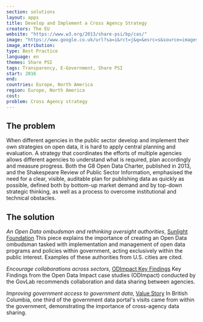```yaml
---
section: solutions
layout: apps
title: Develop and Implement a Cross Agency Strategy
creators: The EU
website: "https://www.w3.org/2013/share-psi/bp/cas/"
image: "https://www.google.co.uk/url?sa=i&rct=j&q=&esrc=s&source=images&cd=&cad=rja&uact=8&ved=0ahUKEwi91YP5qunNAhWLK8AKHW-6BrAQjRwIBw&url=%2Furl%3Fsa%3Di%26rct%3Dj%26q%3D%26esrc%3Ds%26source%3Dimages%26cd%3D%26cad%3Drja%26uact%3D8%26ved%3D0ahUKEwi91YP5qunNAhWLK8AKHW-6BrAQjRwIBw%26url%3Dhttp%253A%252F%252Fwww.discover4carers.eu%252Fblog%252F2015%252F05%252F27%252Fshare-psi-berlin-workshop-maximising-interoperability%252F%26psig%3DAFQjCNGwdlvzdt-0EZDQnu5iszvStvct8A%26ust%3D1468255184367634&psig=AFQjCNGwdlvzdt-0EZDQnu5iszvStvct8A&ust=1468255184367634"
image_attribution:
type: Best Practice  
language: en
themes: Share PSI
tags: Transparency, E-Government, Share PSI
start: 2016
end: 
countries: Europe, North America
region: Europe, North America
cost: 
problem: Cross Agency strategy
---
```


## The problem
When different agencies in the public sector develop and implement their own strategies on open data, it is hard to apply central planning and evaluation. A strategy that coordinates the efforts of multiple agencies allows different agencies to understand what is required, plan accordingly and measure progress. Both the G8 Open Data Charter, published in 2013, and the Shakespeare Review of Public Sector Information, emphasised the need for a clear, visible, auditable plan for publishing data as quickly as possible, defined both by bottom-up market demand and by top-down strategic thinking, as well as a process to overcome institutional and technical obstacles.

## The solution
_An Open Data ombudsman and rethinking oversight authorities_, [Sunlight Foundation](http://sunlightfoundation.com/blog/2014/03/28/an-open-data-ombudsman-and-rethinking-oversight-authorities/)
This piece explains the importance of creating an Open Data ombudsman tasked with implementation and management of open data programs and policies within government, acting exclusively within the public interest. Examples of these authorities from U.S. cities are cited.

_Encourage collaborations across sectors_, [ODImpact Key Findings](http://odimpact.org/key-findings.html)
Key Findings from the Open Data Impact case studies (ODImpact) conducted by the GovLab recommends collaboration and data sharing between agencies.

_Improving government access to government data_, [Value Story](http://opendatahandbook.org/value-stories/en/improving-gov-access/)
In British Columbia, one third of the government data portal's visits came from within the government, demonstrating the importance of cross-agency data sharing.
